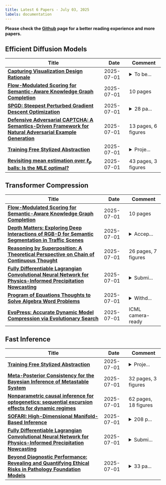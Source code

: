 ```yaml
---
title: Latest 6 Papers - July 03, 2025
labels: documentation
---
```

**Please check the [Github](https://github.com/zezhishao/MTS_Daily_ArXiv) page for a better reading experience and more papers.**

## Efficient Diffusion Models
| **Title** | **Date** | **Comment** |
| --- | --- | --- |
| **[Capturing Visualization Design Rationale](http://arxiv.org/abs/2506.16571v2)** | 2025-07-01 | <details><summary>To be...</summary><p>To be presented at IEEE VIS 2025</p></details> |
| **[Flow-Modulated Scoring for Semantic-Aware Knowledge Graph Completion](http://arxiv.org/abs/2506.23137v2)** | 2025-07-01 | 10 pages |
| **[SPGD: Steepest Perturbed Gradient Descent Optimization](http://arxiv.org/abs/2411.04946v2)** | 2025-07-01 | <details><summary>28 pa...</summary><p>28 pages, 26 figures, submitted to Journal of Mechanical Design</p></details> |
| **[Defensive Adversarial CAPTCHA: A Semantics-Driven Framework for Natural Adversarial Example Generation](http://arxiv.org/abs/2506.10685v3)** | 2025-07-01 | 13 pages, 6 figures |
| **[Training Free Stylized Abstraction](http://arxiv.org/abs/2505.22663v2)** | 2025-07-01 | <details><summary>Proje...</summary><p>Project Page: https://kartik-3004.github.io/TF-SA/</p></details> |
| **[Revisiting mean estimation over $\ell_p$ balls: Is the MLE optimal?](http://arxiv.org/abs/2506.10354v2)** | 2025-07-01 | 43 pages, 3 figures |

## Transformer Compression
| **Title** | **Date** | **Comment** |
| --- | --- | --- |
| **[Flow-Modulated Scoring for Semantic-Aware Knowledge Graph Completion](http://arxiv.org/abs/2506.23137v2)** | 2025-07-01 | 10 pages |
| **[Depth Matters: Exploring Deep Interactions of RGB-D for Semantic Segmentation in Traffic Scenes](http://arxiv.org/abs/2409.07995v2)** | 2025-07-01 | <details><summary>Accep...</summary><p>Accepted by IROS 2025</p></details> |
| **[Reasoning by Superposition: A Theoretical Perspective on Chain of Continuous Thought](http://arxiv.org/abs/2505.12514v2)** | 2025-07-01 | 26 pages, 7 figures |
| **[Fully Differentiable Lagrangian Convolutional Neural Network for Physics-Informed Precipitation Nowcasting](http://arxiv.org/abs/2402.10747v2)** | 2025-07-01 | <details><summary>Submi...</summary><p>Submitted to Applied Computing and Geosciences</p></details> |
| **[Program of Equations Thoughts to Solve Algebra Word Problems](http://arxiv.org/abs/2505.20170v2)** | 2025-07-01 | <details><summary>Withd...</summary><p>Withdrawn pending institutional authorization and core revisions to address methodological inconsistencies in Sections 3-4</p></details> |
| **[EvoPress: Accurate Dynamic Model Compression via Evolutionary Search](http://arxiv.org/abs/2410.14649v2)** | 2025-07-01 | ICML camera-ready |

## Fast Inference
| **Title** | **Date** | **Comment** |
| --- | --- | --- |
| **[Training Free Stylized Abstraction](http://arxiv.org/abs/2505.22663v2)** | 2025-07-01 | <details><summary>Proje...</summary><p>Project Page: https://kartik-3004.github.io/TF-SA/</p></details> |
| **[Meta-Posterior Consistency for the Bayesian Inference of Metastable System](http://arxiv.org/abs/2408.01868v2)** | 2025-07-01 | 32 pages, 3 figures |
| **[Nonparametric causal inference for optogenetics: sequential excursion effects for dynamic regimes](http://arxiv.org/abs/2405.18597v3)** | 2025-07-01 | 62 pages, 18 figures |
| **[SOFARI: High-Dimensional Manifold-Based Inference](http://arxiv.org/abs/2309.15032v2)** | 2025-07-01 | <details><summary>208 p...</summary><p>208 pages, 2 figures, to appear in Journal of the American Statistical Association</p></details> |
| **[Fully Differentiable Lagrangian Convolutional Neural Network for Physics-Informed Precipitation Nowcasting](http://arxiv.org/abs/2402.10747v2)** | 2025-07-01 | <details><summary>Submi...</summary><p>Submitted to Applied Computing and Geosciences</p></details> |
| **[Beyond Diagnostic Performance: Revealing and Quantifying Ethical Risks in Pathology Foundation Models](http://arxiv.org/abs/2502.16889v2)** | 2025-07-01 | <details><summary>33 pa...</summary><p>33 pages,5 figure,23 tables</p></details> |

